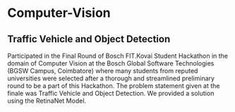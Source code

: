 # Computer-Vision

## Traffic Vehicle and Object Detection
Participated in the Final Round of Bosch FIT.Kovai Student Hackathon in the domain of Computer Vision at the Bosch Global Software Technologies (BGSW Campus, Coimbatore) where many students from reputed universities were selected after a thorough and streamlined preliminary round to be a part of this Hackathon. The problem statement given at the finale was Traffic Vehicle and Object Detection. We provided a solution using the RetinaNet Model. 
